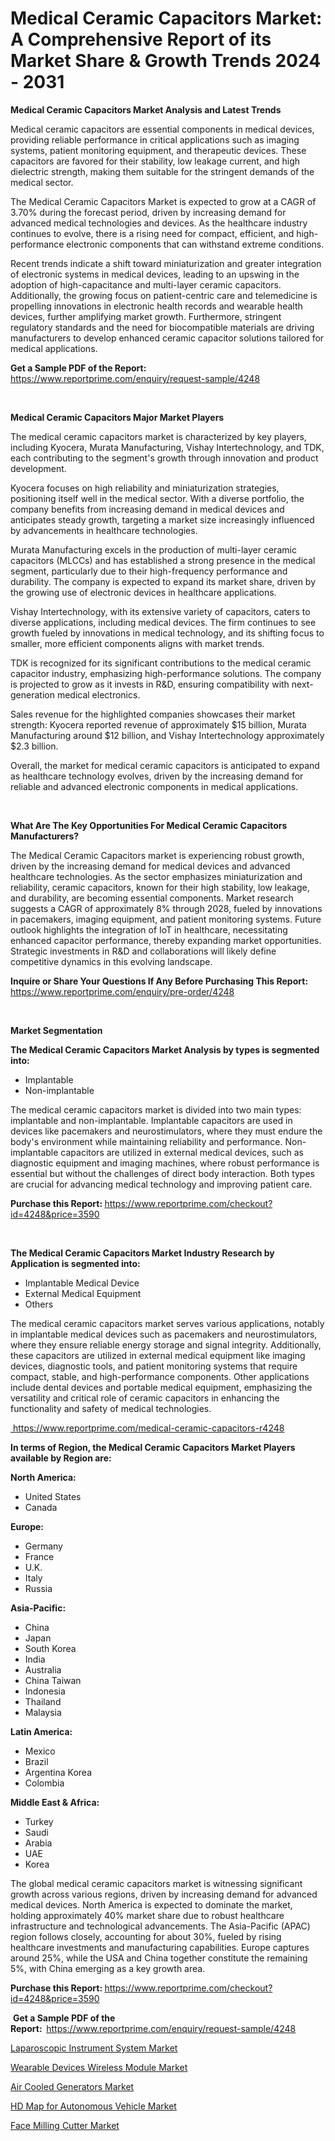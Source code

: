 <p><h1>Medical Ceramic Capacitors Market: A Comprehensive Report of its Market Share & Growth Trends 2024 - 2031</h1></p><p><strong>Medical Ceramic Capacitors Market Analysis and Latest Trends</strong></p>
<p><p>Medical ceramic capacitors are essential components in medical devices, providing reliable performance in critical applications such as imaging systems, patient monitoring equipment, and therapeutic devices. These capacitors are favored for their stability, low leakage current, and high dielectric strength, making them suitable for the stringent demands of the medical sector.</p><p>The Medical Ceramic Capacitors Market is expected to grow at a CAGR of 3.70% during the forecast period, driven by increasing demand for advanced medical technologies and devices. As the healthcare industry continues to evolve, there is a rising need for compact, efficient, and high-performance electronic components that can withstand extreme conditions.</p><p>Recent trends indicate a shift toward miniaturization and greater integration of electronic systems in medical devices, leading to an upswing in the adoption of high-capacitance and multi-layer ceramic capacitors. Additionally, the growing focus on patient-centric care and telemedicine is propelling innovations in electronic health records and wearable health devices, further amplifying market growth. Furthermore, stringent regulatory standards and the need for biocompatible materials are driving manufacturers to develop enhanced ceramic capacitor solutions tailored for medical applications.</p></p>
<p><strong>Get a Sample PDF of the Report:&nbsp;</strong> <a href="https://www.reportprime.com/enquiry/request-sample/4248">https://www.reportprime.com/enquiry/request-sample/4248</a></p>
<p>&nbsp;</p>
<p><strong>Medical Ceramic Capacitors Major Market Players</strong></p>
<p><p>The medical ceramic capacitors market is characterized by key players, including Kyocera, Murata Manufacturing, Vishay Intertechnology, and TDK, each contributing to the segment's growth through innovation and product development. </p><p>Kyocera focuses on high reliability and miniaturization strategies, positioning itself well in the medical sector. With a diverse portfolio, the company benefits from increasing demand in medical devices and anticipates steady growth, targeting a market size increasingly influenced by advancements in healthcare technologies.</p><p>Murata Manufacturing excels in the production of multi-layer ceramic capacitors (MLCCs) and has established a strong presence in the medical segment, particularly due to their high-frequency performance and durability. The company is expected to expand its market share, driven by the growing use of electronic devices in healthcare applications. </p><p>Vishay Intertechnology, with its extensive variety of capacitors, caters to diverse applications, including medical devices. The firm continues to see growth fueled by innovations in medical technology, and its shifting focus to smaller, more efficient components aligns with market trends.</p><p>TDK is recognized for its significant contributions to the medical ceramic capacitor industry, emphasizing high-performance solutions. The company is projected to grow as it invests in R&D, ensuring compatibility with next-generation medical electronics.</p><p>Sales revenue for the highlighted companies showcases their market strength: Kyocera reported revenue of approximately $15 billion, Murata Manufacturing around $12 billion, and Vishay Intertechnology approximately $2.3 billion. </p><p>Overall, the market for medical ceramic capacitors is anticipated to expand as healthcare technology evolves, driven by the increasing demand for reliable and advanced electronic components in medical applications.</p></p>
<p>&nbsp;</p>
<p><strong>What Are The Key Opportunities For Medical Ceramic Capacitors Manufacturers?</strong></p>
<p><p>The Medical Ceramic Capacitors market is experiencing robust growth, driven by the increasing demand for medical devices and advanced healthcare technologies. As the sector emphasizes miniaturization and reliability, ceramic capacitors, known for their high stability, low leakage, and durability, are becoming essential components. Market research suggests a CAGR of approximately 8% through 2028, fueled by innovations in pacemakers, imaging equipment, and patient monitoring systems. Future outlook highlights the integration of IoT in healthcare, necessitating enhanced capacitor performance, thereby expanding market opportunities. Strategic investments in R&D and collaborations will likely define competitive dynamics in this evolving landscape.</p></p>
<p><strong>Inquire or Share Your Questions If Any Before Purchasing This Report:</strong> <a href="https://www.reportprime.com/enquiry/pre-order/4248">https://www.reportprime.com/enquiry/pre-order/4248</a></p>
<p>&nbsp;</p>
<p><strong>Market Segmentation</strong></p>
<p><strong>The Medical Ceramic Capacitors Market Analysis by types is segmented into:</strong></p>
<p><ul><li>Implantable</li><li>Non-implantable</li></ul></p>
<p><p>The medical ceramic capacitors market is divided into two main types: implantable and non-implantable. Implantable capacitors are used in devices like pacemakers and neurostimulators, where they must endure the body's environment while maintaining reliability and performance. Non-implantable capacitors are utilized in external medical devices, such as diagnostic equipment and imaging machines, where robust performance is essential but without the challenges of direct body interaction. Both types are crucial for advancing medical technology and improving patient care.</p></p>
<p><strong>Purchase this Report:&nbsp;</strong><a href="https://www.reportprime.com/checkout?id=4248&price=3590">https://www.reportprime.com/checkout?id=4248&price=3590</a></p>
<p>&nbsp;</p>
<p><strong>The Medical Ceramic Capacitors Market Industry Research by Application is segmented into:</strong></p>
<p><ul><li>Implantable Medical Device</li><li>External Medical Equipment</li><li>Others</li></ul></p>
<p><p>The medical ceramic capacitors market serves various applications, notably in implantable medical devices such as pacemakers and neurostimulators, where they ensure reliable energy storage and signal integrity. Additionally, these capacitors are utilized in external medical equipment like imaging devices, diagnostic tools, and patient monitoring systems that require compact, stable, and high-performance components. Other applications include dental devices and portable medical equipment, emphasizing the versatility and critical role of ceramic capacitors in enhancing the functionality and safety of medical technologies.</p></p>
<p><a href="https://www.reportprime.com/medical-ceramic-capacitors-r4248">&nbsp;https://www.reportprime.com/medical-ceramic-capacitors-r4248</a></p>
<p><strong>In terms of Region, the Medical Ceramic Capacitors Market Players available by Region are:</strong></p>
<p>
    <p> <strong> North America: </strong>
        <ul>
            <li>United States</li>
            <li>Canada</li>
        </ul>
        </p> 
    <p> <strong> Europe: </strong>
        <ul>
            <li>Germany</li>
            <li>France</li>
            <li>U.K.</li>
            <li>Italy</li>
            <li>Russia</li>
        </ul>
        </p> 
    <p> <strong> Asia-Pacific: </strong>
        <ul>
            <li>China</li>
            <li>Japan</li>
            <li>South Korea</li>
            <li>India</li>
            <li>Australia</li>
            <li>China Taiwan</li>
            <li>Indonesia</li>
            <li>Thailand</li>
            <li>Malaysia</li>
        </ul>
        </p> 
    <p> <strong> Latin America: </strong>
        <ul>
            <li>Mexico</li>
            <li>Brazil</li>
            <li>Argentina Korea</li>
            <li>Colombia</li>
        </ul>
        </p> 
    <p> <strong> Middle East & Africa: </strong>
        <ul>
            <li>Turkey</li>
            <li>Saudi</li>
            <li>Arabia</li>
            <li>UAE</li>
            <li>Korea</li>
        </ul>
    </p>
    </p>
<p><p>The global medical ceramic capacitors market is witnessing significant growth across various regions, driven by increasing demand for advanced medical devices. North America is expected to dominate the market, holding approximately 40% market share due to robust healthcare infrastructure and technological advancements. The Asia-Pacific (APAC) region follows closely, accounting for about 30%, fueled by rising healthcare investments and manufacturing capabilities. Europe captures around 25%, while the USA and China together constitute the remaining 5%, with China emerging as a key growth area.</p></p>
<p><strong>Purchase this Report: </strong><a href="https://www.reportprime.com/checkout?id=4248&price=3590">https://www.reportprime.com/checkout?id=4248&price=3590</a></p>
<p>&nbsp;<strong>Get a Sample PDF of the Report:&nbsp;&nbsp;</strong><a href="https://www.reportprime.com/enquiry/request-sample/4248">https://www.reportprime.com/enquiry/request-sample/4248</a></p>
<p><strong></strong></p>
<p><p><a href="https://issuu.com/reportprime-2/docs/laparoscopic-instrument-system-mark_ac3912d810de28">Laparoscopic Instrument System Market</a></p><p><a href="https://github.com/DianaWilson796/Market-Research-Report-List-1/blob/main/wearable-devices-wireless-module-market.md">Wearable Devices Wireless Module Market</a></p><p><a href="https://www.linkedin.com/pulse/air-cooled-generators-market-insights-products-regional-analysis-1l48e?trackingId=5Y2wVDb1RQ%2B4YwIwdhsIkA%3D%3D">Air Cooled Generators Market</a></p><p><a href="https://issuu.com/reportprime-2/docs/hd-map-for-autonomous-vehicle-marke_c92b98a5d24d56">HD Map for Autonomous Vehicle Market</a></p><p><a href="https://www.linkedin.com/pulse/market-dynamics-future-trends-global-face-milling-cutter-sector-x7aje?trackingId=YX1FilfJRtOfO7Yn34ckXg%3D%3D">Face Milling Cutter Market</a></p></p>